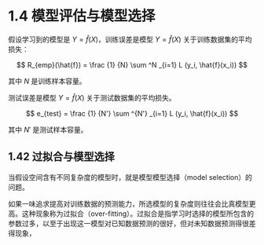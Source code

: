 # 1.4 模型评估与模型选择

假设学习到的模型是 $Y = \hat{f}(X)$，训练误差是模型 $Y = \hat{f}(X)$ 关于训练数据集的平均损失：

$$
R_{emp}(\hat{f}) = \frac {1} {N} \sum ^N _{i=1} L (y_i, \hat{f}(x_i))
$$

其中 $N$ 是训练样本容量。

测试误差是模型 $Y = \hat{f}(X)$ 关于测试数据集的平均损失。

$$
e_{test} = \frac {1} {N'} \sum ^{N'} _{i=1} L (y_i, \hat{f}(x_i))
$$

其中 $N'$ 是测试样本容量。

## 1.42 过拟合与模型选择
当假设空间含有不同复杂度的模型时，就是模型模型选择（model selection）的问题。

如果一味追求提高对训练数据的预测能力，所选模型的复杂度则往往会比真模型更高。这种现象称为过拟合（over-fitting）。过拟合是指学习时选择的模型所包含的参数过多，以至于出现这一模型对已知数据预测的很好，但对未知数据预测得很差得现象，